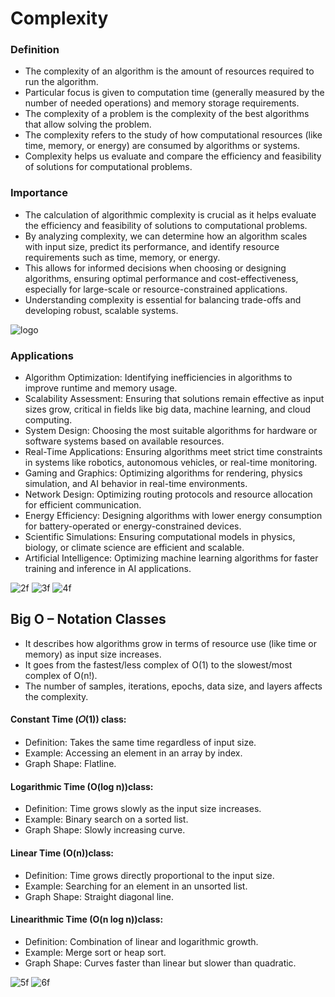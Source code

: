 # Complexity


### Definition
- The complexity of an algorithm is the amount of resources required to run the algorithm.
- Particular focus is given to computation time (generally measured by the number of needed operations) and memory storage requirements. 
- The complexity of a problem is the complexity of the best algorithms that allow solving the problem.
- The complexity refers to the study of how computational resources (like time, memory, or energy) are consumed by algorithms or systems.
- Complexity helps us evaluate and compare the efficiency and feasibility of solutions for computational problems.

### Importance
- The calculation of algorithmic complexity is crucial as it helps evaluate the efficiency and feasibility of solutions to computational problems. 
- By analyzing complexity, we can determine how an algorithm scales with input size, predict its performance, and identify resource requirements such as time, memory, or energy. 
- This allows for informed decisions when choosing or designing algorithms, ensuring optimal performance and cost-effectiveness, especially for large-scale or resource-constrained applications.
- Understanding complexity is essential for balancing trade-offs and developing robust, scalable systems.


![logo](https://github.com/user-attachments/assets/f3f05efe-fe2f-4389-8ef3-f9e0a0723cfd)

### Applications
- Algorithm Optimization: Identifying inefficiencies in algorithms to improve runtime and memory usage.
- Scalability Assessment: Ensuring that solutions remain effective as input sizes grow, critical in fields like big data, machine learning, and cloud computing.
- System Design: Choosing the most suitable algorithms for hardware or software systems based on available resources.
- Real-Time Applications: Ensuring algorithms meet strict time constraints in systems like robotics, autonomous vehicles, or real-time monitoring.
- Gaming and Graphics: Optimizing algorithms for rendering, physics simulation, and AI behavior in real-time environments.
- Network Design: Optimizing routing protocols and resource allocation for efficient communication.
- Energy Efficiency: Designing algorithms with lower energy consumption for battery-operated or energy-constrained devices.
- Scientific Simulations: Ensuring computational models in physics, biology, or climate science are efficient and scalable.
- Artificial Intelligence: Optimizing machine learning algorithms for faster training and inference in AI applications.

![2f](https://github.com/user-attachments/assets/bfcf6f3f-3442-4b7c-b7ab-b8e223e954cb)
![3f](https://github.com/user-attachments/assets/25caeec8-bd7e-404f-9cac-7536694fb63f)
![4f](https://github.com/user-attachments/assets/2fbcd4af-9fbd-46e2-8eb7-b616c9c77123)


## Big O – Notation Classes
- It describes how algorithms grow in terms of resource use (like time or memory) as input size increases.
- It goes from the fastest/less complex of O(1) to the slowest/most complex of O(n!). 
- The number of samples, iterations, epochs, data size, and layers affects the complexity.
#### Constant Time (𝑂(1)) class:
- Definition: Takes the same time regardless of input size.
- Example: Accessing an element in an array by index.
- Graph Shape: Flatline.
#### Logarithmic Time (O(log n))class:
- Definition: Time grows slowly as the input size increases.
- Example: Binary search on a sorted list.
- Graph Shape: Slowly increasing curve.
#### Linear Time (O(n))class:
- Definition: Time grows directly proportional to the input size.
- Example: Searching for an element in an unsorted list.
- Graph Shape: Straight diagonal line.
#### Linearithmic Time (O(n log n))class: 
- Definition: Combination of linear and logarithmic growth.
- Example: Merge sort or heap sort.
- Graph Shape: Curves faster than linear but slower than quadratic.




![5f](https://github.com/user-attachments/assets/3994d6b3-0bb1-42ed-80b2-08062070b3c1)
![6f](https://github.com/user-attachments/assets/2d777cb4-b86c-4feb-8b42-44842e80a9c4)

